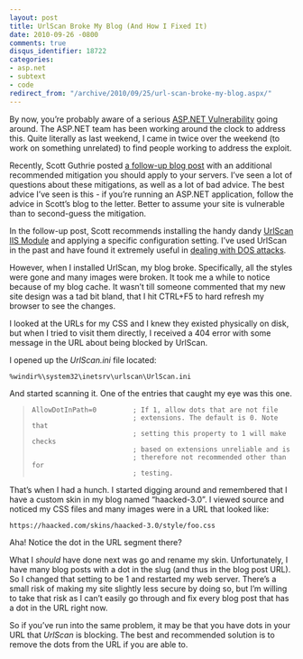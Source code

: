 ```yaml
---
layout: post
title: UrlScan Broke My Blog (And How I Fixed It)
date: 2010-09-26 -0800
comments: true
disqus_identifier: 18722
categories:
- asp.net
- subtext
- code
redirect_from: "/archive/2010/09/25/url-scan-broke-my-blog.aspx/"
---
```


By now, you’re probably aware of a serious [ASP.NET
Vulnerability](http://weblogs.asp.net/scottgu/archive/2010/09/18/important-asp-net-security-vulnerability.aspx "Security Vulnerability")
going around. The ASP.NET team has been working around the clock to
address this. Quite literally as last weekend, I came in twice over the
weekend (to work on something unrelated) to find people working to
address the exploit.

Recently, Scott Guthrie posted [a follow-up blog
post](http://weblogs.asp.net/scottgu/archive/2010/09/18/important-asp-net-security-vulnerability.aspx "A Follow-Up Post")
with an additional recommended mitigation you should apply to your
servers. I’ve seen a lot of questions about these mitigations, as well
as a lot of bad advice. The best advice I’ve seen is this - if you’re
running an ASP.NET application, follow the advice in Scott’s blog to the
letter. Better to assume your site is vulnerable than to second-guess
the mitigation.

In the follow-up post, Scott recommends installing the handy dandy
[UrlScan IIS Module](http://www.iis.net/download/UrlScan "URL Scan") and
applying a specific configuration setting. I’ve used UrlScan in the past
and have found it extremely useful in [dealing with DOS
attacks](https://haacked.com/archive/2008/08/22/dealing-with-denial-of-service-attacks.aspx "Dealing with DOS").

However, when I installed UrlScan, my blog broke. Specifically, all the
styles were gone and many images were broken. It took me a while to
notice because of my blog cache. It wasn’t till someone commented that
my new site design was a tad bit bland, that I hit CTRL+F5 to hard
refresh my browser to see the changes.

I looked at the URLs for my CSS and I knew they existed physically on
disk, but when I tried to visit them directly, I received a 404 error
with some message in the URL about being blocked by UrlScan.

I opened up the *UrlScan.ini* file located:

`%windir%\system32\inetsrv\urlscan\UrlScan.ini`

And started scanning it. One of the entries that caught my eye was this
one.

>     AllowDotInPath=0         ; If 1, allow dots that are not file
>                              ; extensions. The default is 0. Note that
>                              ; setting this property to 1 will make checks
>                              ; based on extensions unreliable and is
>                              ; therefore not recommended other than for
>                              ; testing.

That’s when I had a hunch. I started digging around and remembered that
I have a custom skin in my blog named “haacked-3.0”. I viewed source and
noticed my CSS files and many images were in a URL that looked like:

`https://haacked.com/skins/haacked-3.0/style/foo.css`

Aha! Notice the dot in the URL segment there?

What I *should* have done next was go and rename my skin. Unfortunately,
I have many blog posts with a dot in the slug (and thus in the blog post
URL). So I changed that setting to be 1 and restarted my web server.
There’s a small risk of making my site slightly less secure by doing so,
but I’m willing to take that risk as I can’t easily go through and fix
every blog post that has a dot in the URL right now.

So if you’ve run into the same problem, it may be that you have dots in
your URL that *UrlScan* is blocking. The best and recommended solution
is to remove the dots from the URL if you are able to.

